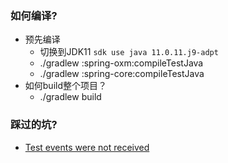 ### 如何编译?
 * 预先编译
   *  切换到JDK11 ```sdk use java 11.0.11.j9-adpt```
   * ./gradlew :spring-oxm:compileTestJava
   * ./gradlew :spring-core:compileTestJava
 * 如何build整个项目？
   * ./gradlew build

### 踩过的坑?
   * [Test events were not received](https://blog.csdn.net/21aspnet/article/details/108867567)